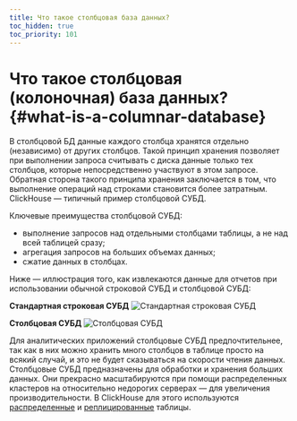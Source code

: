 ```yaml
---
title: Что такое столбцовая база данных?
toc_hidden: true
toc_priority: 101
---
```


# Что такое столбцовая (колоночная) база данных? {#what-is-a-columnar-database}

В столбцовой БД данные каждого столбца хранятся отдельно (независимо) от других столбцов. Такой принцип хранения позволяет при выполнении запроса считывать с диска данные только тех столбцов, которые непосредственно участвуют в этом запросе. Обратная сторона такого принципа хранения заключается в том, что выполнение операций над строками становится более затратным. ClickHouse — типичный пример столбцовой СУБД.

Ключевые преимущества столбцовой СУБД:

- выполнение запросов над отдельными столбцами таблицы, а не над всей таблицей сразу;
- агрегация запросов на больших объемах данных;
- сжатие данных в столбцах.

Ниже — иллюстрация того, как извлекаются данные для отчетов при использовании обычной строковой СУБД и столбцовой СУБД:

**Стандартная строковая СУБД**
![Стандартная строковая СУБД](https://clickhouse.com/docs/en/images/row-oriented.gif#)

**Столбцовая СУБД**
![Столбцовая СУБД](https://clickhouse.com/docs/en/images/column-oriented.gif#)

Для аналитических приложений столбцовые СУБД предпочтительнее, так как в них можно хранить много столбцов в таблице просто на всякий случай, и это не будет сказываться на скорости чтения данных. Столбцовые СУБД предназначены для обработки и хранения больших данных. Они прекрасно масштабируются при помощи распределенных кластеров на относительно недорогих серверах — для увеличения производительности. В ClickHouse для этого используются [распределенные](../../engines/table-engines/special/distributed.md) и [реплицированные](../../engines/table-engines/mergetree-family/replication.md) таблицы.
